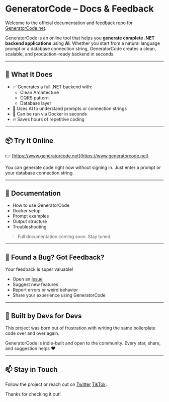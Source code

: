 # GeneratorCode – Docs & Feedback

Welcome to the official documentation and feedback repo for [GeneratorCode.net](https://www.generatorcode.net).

GeneratorCode is an online tool that helps you **generate complete .NET backend applications** using **AI**. Whether you start from a natural language prompt or a database connection string, GeneratorCode creates a clean, scalable, and production-ready backend in seconds.

---

## 🚀 What It Does

- ✅ Generates a full .NET backend with:
  - Clean Architecture
  - CQRS pattern
  - Database layer
- 🧠 Uses AI to understand prompts or connection strings
- 🐳 Can be run via Docker in seconds
- 🔥 Saves hours of repetitive coding

---

## 📦 Try It Online

👉 [https://www.generatorcode.net](https://www.generatorcode.net)

You can generate code right now without signing in. Just enter a prompt or your database connection string.

---

## 📄 Documentation

- How to use GeneratorCode
- Docker setup
- Prompt examples
- Output structure
- Troubleshooting

> Full documentation coming soon. Stay tuned.

---

## 🐛 Found a Bug? Got Feedback?

Your feedback is super valuable!

- Open an [Issue](https://github.com/generatorcodenet/GeneratorCode.Net/issues)
- Suggest new features
- Report errors or weird behavior
- Share your experience using GeneratorCode

---

## 🙌 Built by Devs for Devs

This project was born out of frustration with writing the same boilerplate code over and over again.

GeneratorCode is indie-built and open to the community. Every star, share, and suggestion helps ❤️

---

## 📫 Stay in Touch

Follow the project or reach out on [Twitter](https://x.com/GeneratorCodeNe) [TikTok](https://www.tiktok.com/@generatorcode). 

Thanks for checking it out!

